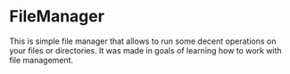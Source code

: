 # FileManager
This is simple file manager that allows to run some decent operations on your files or directories. It was made in goals of learning how to work with file management.
